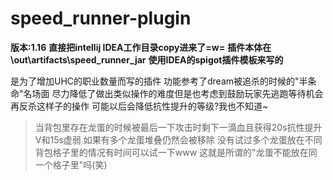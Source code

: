 # speed_runner-plugin

**版本:1.16**
**直接把intellij IDEA工作目录copy进来了=w=**
**插件本体在\out\artifacts\speed_runner_jar**
**使用IDEA的spigot插件模板来写的**

是为了增加UHC的职业数量而写的插件
功能参考了dream被追杀的时候的"半条命"名场面
尽力降低了做出类似操作的难度但是也考虑到鼓励玩家先逃跑等待机会再反杀这样子的操作
可能以后会降低抗性提升的等级?我也不知道~
>当背包里存在龙蛋的时候被最后一下攻击时剩下一滴血且获得20s抗性提升Ⅴ和15s虚弱
>如果有多个龙蛋堆叠仍然会被移除
>没有试过多个龙蛋放在不同背包格子里的情况有时间可以试一下www
>这就是所谓的"龙蛋不能放在同一个格子里"吗(笑)

